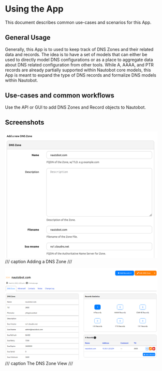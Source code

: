 # Using the App

This document describes common use-cases and scenarios for this App.

## General Usage

Generally, this App is to used to keep track of DNS Zones and their related data and records. The idea is to have a set of models that can either be used to directly model DNS configurations or as a place to aggregate data about DNS related configuration from other tools. While A, AAAA, and PTR records are already partially supported within Nautobot core models, this App is meant to expand the type of DNS records and formalize DNS models within Nautobot.

## Use-cases and common workflows

Use the API or GUI to add DNS Zones and Record objects to Nautobot.

## Screenshots

![Adding a DNS Zone](../images/getting_started-add-zone-3.png)
/// caption
Adding a DNS Zone
///

![DNS Zone View](../images/getting_started-add-record-3.png)
/// caption
The DNS Zone View
///
